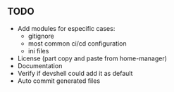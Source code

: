 ## TODO

- Add modules for especific cases:
  - gitignore
  - most common ci/cd configuration
  - ini files
- License (part copy and paste from home-manager)
- Documentation
- Verify if devshell could add it as default
- Auto commit generated files
